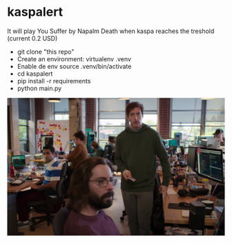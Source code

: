 # kaspalert

It will play You Suffer by Napalm Death when kaspa reaches the treshold (current 0.2 USD)

 * git clone "this repo"
 * Create an environment: virtualenv .venv
 * Enable de env source .venv/bin/activate
 * cd kaspalert
 * pip install -r requirements
 * python main.py 

![sylicon valley Gilfoyle's Alert ](https://github.com/cafalchio/kaspalert/blob/main/Gilfoyle.png)
